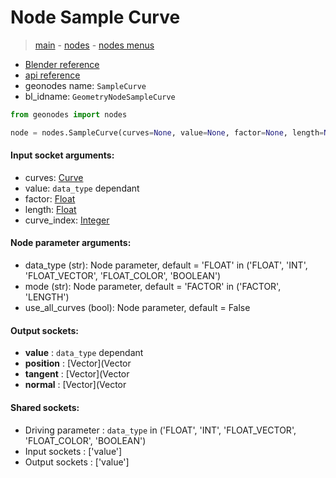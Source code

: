 # Node Sample Curve

> [main](../structure.md) - [nodes](nodes.md) - [nodes menus](nodes_menus.md)

- [Blender reference](https://docs.blender.org/manual/en/latest/modeling/geometry_nodes/curve/sample_curve.html)
- [api reference](https://docs.blender.org/api/current/bpy.types.GeometryNodeSampleCurve.html)
- geonodes name: `SampleCurve`
- bl_idname: `GeometryNodeSampleCurve`

```python
from geonodes import nodes

node = nodes.SampleCurve(curves=None, value=None, factor=None, length=None, curve_index=None, data_type='FLOAT', mode='FACTOR', use_all_curves=False)
```

#### Input socket arguments:

- curves: [Curve](Curve.md)
- value: `data_type` dependant
- factor: [Float](Float.md)
- length: [Float](Float.md)
- curve_index: [Integer](Integer.md)

#### Node parameter arguments:

- data_type (str): Node parameter, default = 'FLOAT' in ('FLOAT', 'INT', 'FLOAT_VECTOR', 'FLOAT_COLOR', 'BOOLEAN')
- mode (str): Node parameter, default = 'FACTOR' in ('FACTOR', 'LENGTH')
- use_all_curves (bool): Node parameter, default = False

#### Output sockets:

- **value** : ``data_type`` dependant
- **position** : [Vector](Vector
- **tangent** : [Vector](Vector
- **normal** : [Vector](Vector

#### Shared sockets:

- Driving parameter : ``data_type`` in ('FLOAT', 'INT', 'FLOAT_VECTOR', 'FLOAT_COLOR', 'BOOLEAN')
- Input sockets  : ['value']
- Output sockets : ['value']
